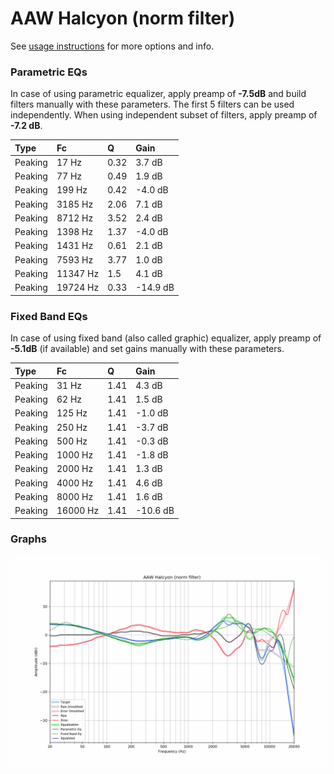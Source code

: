 # AAW Halcyon (norm filter)
See [usage instructions](https://github.com/jaakkopasanen/AutoEq#usage) for more options and info.

### Parametric EQs
In case of using parametric equalizer, apply preamp of **-7.5dB** and build filters manually
with these parameters. The first 5 filters can be used independently.
When using independent subset of filters, apply preamp of **-7.2 dB**.

| Type    | Fc       |    Q | Gain     |
|:--------|:---------|:-----|:---------|
| Peaking | 17 Hz    | 0.32 | 3.7 dB   |
| Peaking | 77 Hz    | 0.49 | 1.9 dB   |
| Peaking | 199 Hz   | 0.42 | -4.0 dB  |
| Peaking | 3185 Hz  | 2.06 | 7.1 dB   |
| Peaking | 8712 Hz  | 3.52 | 2.4 dB   |
| Peaking | 1398 Hz  | 1.37 | -4.0 dB  |
| Peaking | 1431 Hz  | 0.61 | 2.1 dB   |
| Peaking | 7593 Hz  | 3.77 | 1.0 dB   |
| Peaking | 11347 Hz | 1.5  | 4.1 dB   |
| Peaking | 19724 Hz | 0.33 | -14.9 dB |

### Fixed Band EQs
In case of using fixed band (also called graphic) equalizer, apply preamp of **-5.1dB**
(if available) and set gains manually with these parameters.

| Type    | Fc       |    Q | Gain     |
|:--------|:---------|:-----|:---------|
| Peaking | 31 Hz    | 1.41 | 4.3 dB   |
| Peaking | 62 Hz    | 1.41 | 1.5 dB   |
| Peaking | 125 Hz   | 1.41 | -1.0 dB  |
| Peaking | 250 Hz   | 1.41 | -3.7 dB  |
| Peaking | 500 Hz   | 1.41 | -0.3 dB  |
| Peaking | 1000 Hz  | 1.41 | -1.8 dB  |
| Peaking | 2000 Hz  | 1.41 | 1.3 dB   |
| Peaking | 4000 Hz  | 1.41 | 4.6 dB   |
| Peaking | 8000 Hz  | 1.41 | 1.6 dB   |
| Peaking | 16000 Hz | 1.41 | -10.6 dB |

### Graphs
![](./AAW%20Halcyon%20(norm%20filter).png)